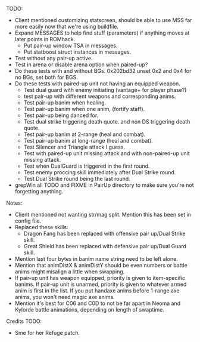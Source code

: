 TODO:
  - Client mentioned customizing statscreen, should be able to use MSS far more easily now that we're using buildfile.
  - Expand MESSAGES to help find stuff (parameters) if anything moves at later points in ROMhack.
    - Put pair-up window TSA in messages.
    - Put statboost struct instances in messages.
  - Test without any pair-up active.
  - Test in arena or disable arena option when paired-up?
  - Do these tests with and without BGs. 0x202bd32 unset 0x2 and 0x4 for no BGs, set both for BGS.
  - Do these tests with paired-up unit not having an equipped weapon.
    - Test dual guard with enemy initiating (vantage+ for player phase?)
    - test pair-up with different weapons and corresponding anims.
    - Test pair-up banim when healing.
    - Test pair-up banim when one anim, (fortify staff).
    - Test pair-up being danced for.
    - Test dual strike triggering death quote. and non DS triggering death quote.
    - Test pair-up banim at 2-range (heal and combat).
    - Test pair-up banim at long-range (heal and combat).
    - Test Silencer and Triangle attack I guess.
    - Test with paired-up unit missing attack and with non-paired-up unit missing attack.
    - Test when DualGuard is triggered in the first round.
    - Test enemy proccing skill immediately after Dual Strike round.
    - Test Dual Strike round being the last round.
  - grepWin all TODO and FIXME in PairUp directory to make sure you're not forgetting anything.
  

Notes:
  - Client mentioned not wanting str/mag split. Mention this has been set in config file.
  - Replaced these skills:
    - Dragon Fang has been replaced with offensive pair up/Dual Strike skill.
    - Great Shield has been replaced with defensive pair up/Dual Guard skill.
  - Mention last four bytes in banim name string need to be left alone.
  - Mention that animDistX & animDistY should be even numbers or battle anims might misalign a little when swapping.
  - If pair-up unit has weapon equipped, priority is given to item-specific banims. If pair-up unit is unarmed, priority is given to whatever armed anim is first in the list. If you put handaxe anims before 1-range axe anims, you won't need magic axe anims.
  - Mention it's best for C06 and C0D to not be far apart in Neoma and Kylorde battle animations, depending on length of swaptime.
    
Credits TODO:
  - Sme for her Refuge patch.